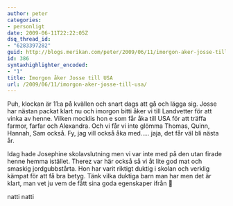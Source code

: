 ```yaml
---
author: peter
categories:
- personligt
date: 2009-06-11T22:22:05Z
dsq_thread_id:
- "6283397282"
guid: http://blogs.merikan.com/peter/2009/06/11/imorgon-aker-josse-till-usa/
id: 386
syntaxhighlighter_encoded:
- "1"
title: Imorgon åker Josse till USA
url: /2009/06/11/imorgon-aker-josse-till-usa/
---
```


Puh, klockan är 11:a på kvällen och snart dags att gå och lägga sig. Josse har nästan packat klart nu och imorgon bitti åker vi till Landvetter för att vinka av henne. Vilken mocklis hon e som får åka till USA för att träffa farmor, farfar och Alexandra. Och vi får vi inte glömma Thomas, Quinn, Hannah, Sam också. Fy, jag vill också åka med&#8230;.. jaja, det får väl bli nästa år.

Idag hade Josephine skolavslutning men vi var inte med på den utan firade henne hemma istället. Therez var här också så vi åt lite god mat och smaskig jordgubbstårta. Hon har varit riktigt duktig i skolan och verklig kämpat för att få bra betyg. Tänk vilka duktiga barn man har men det är klart, man vet ju vem de fått sina goda egenskaper ifrån 🙂 

natti natti
